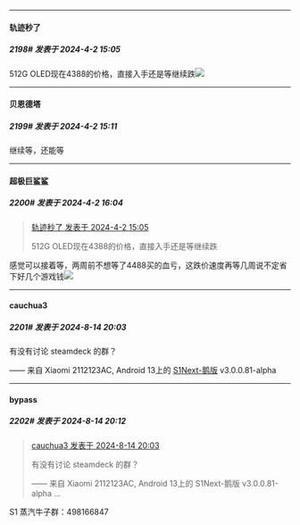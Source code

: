﻿
*****

####  轨迹秒了  
##### 2198#       发表于 2024-4-2 15:05

512G OLED现在4388的价格，直接入手还是等继续跌<img src="https://static.saraba1st.com/image/smiley/face2017/001.png" referrerpolicy="no-referrer">


*****

####  贝恩德塔  
##### 2199#       发表于 2024-4-2 15:11

继续等，还能等


*****

####  超极巨鲨鲨  
##### 2200#       发表于 2024-4-2 16:04

<blockquote><a href="httphttps://bbs.saraba1st.com/2b/forum.php?mod=redirect&amp;goto=findpost&amp;pid=64459323&amp;ptid=2015700" target="_blank">轨迹秒了 发表于 2024-4-2 15:05</a>

512G OLED现在4388的价格，直接入手还是等继续跌</blockquote>
感觉可以接着等，两周前不想等了4488买的血亏，这跌价速度再等几周说不定省下好几个游戏钱<img src="https://static.saraba1st.com/image/smiley/face2017/139.png" referrerpolicy="no-referrer">

*****

####  cauchua3  
##### 2201#       发表于 2024-8-14 20:03

有没有讨论 steamdeck 的群？

—— 来自 Xiaomi 2112123AC, Android 13上的 [S1Next-鹅版](https://github.com/ykrank/S1-Next/releases) v3.0.0.81-alpha


*****

####  bypass  
##### 2202#       发表于 2024-8-14 20:12

<blockquote><a href="httphttps://bbs.saraba1st.com/2b/forum.php?mod=redirect&amp;goto=findpost&amp;pid=65894898&amp;ptid=2015700" target="_blank">cauchua3 发表于 2024-8-14 20:03</a>

有没有讨论 steamdeck 的群？

—— 来自 Xiaomi 2112123AC, Android 13上的 S1Next-鹅版 v3.0.0.81-alpha ...</blockquote>
S1 蒸汽牛子群：498166847

